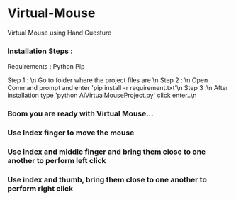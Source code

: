 # Virtual-Mouse
Virtual Mouse using Hand Guesture

### Installation Steps : 

Requirements : 
Python
Pip

Step 1 : \n
  Go to folder where the project files are \n
Step 2 : \n
  Open Command prompt and enter 'pip install -r requirement.txt'\n
Step 3 :\n
  After installation type 'python AiVirtualMouseProject.py' click enter..\n
  
### Boom you are ready with Virtual Mouse...


### Use Index finger to move the mouse
### Use index and middle finger and bring them close to one another to perform left click
### Use index and thumb, bring them close to one another to perform right click
